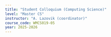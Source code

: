 ```yaml
---
title: "Student Colloquium (Computing Science)"
level: "Master CS"
instructor: "A. Lazovik (coordinator)"
course_code: WMCS019-05
year: 2025-2026
---
```

